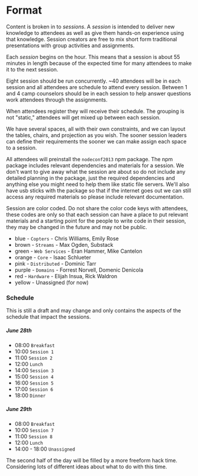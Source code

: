 # Format

Content is broken in to *sessions*. A *session* is intended to deliver new knowledge to attendees as well as give them hands-on experience using that knowledge. Session creators are free to mix short form traditional presentations with group activities and assignments.

Each *session* begins on the hour. This means that a session is about 55 minutes in length because of the expected time for many attendees to make it to the next session.

Eight session should be run concurrently. ~40 attendees will be in each session and all attendees are schedule to attend every session. Between 1 and 4 camp counselors should be in each session to help answer questions work attendees through the assignments.

When attendees register they will receive their schedule. The grouping is not "static," attendees will get mixed up between each session.

We have several spaces, all with their own constraints, and we can layout the tables, chairs, and projection as you wish. The sooner session leaders can define their requirements the sooner we can make assign each space to a session.

All attendees will preinstall the `nodeconf2013` npm package. The npm package includes relevant dependencies and materials for a session. We don't want to give away what the session are about so do not include any detailed planning in the package, just the required dependencies and anything else you might need to help them like static file servers. We'll also have usb sticks with the package so that if the internet goes out we can still access any required materials so please include relevant documentation.

Session are color coded. Do not share the color code keys with attendees, these codes are only so that each session can have a place to put relevant materials and a starting point for the people to write code in their session, they may be changed in the future and may not be public.

* blue - `Copters` - Chris Williams, Emily Rose
* brown - `Streams` - Max Ogden, Substack
* green - `Web Services` - Eran Hammer, Mike Cantelon
* orange - `Core` - Isaac Schlueter
* pink - `Distributed` - Dominic Tarr
* purple - `Domains` - Forrest Norvell, Domenic Denicola
* red - `Hardware` - Elijah Insua, Rick Waldron
* yellow - Unassigned (for now)


### Schedule	

This is still a draft and may change and only contains the aspects of the schedule that impact the sessions.

##### June 28th

* 08:00  `Breakfast`
* 10:00  `Session 1`
* 11:00	 `Session 2`
* 12:00  `Lunch`
* 14:00	 `Session 3`
* 15:00	 `Session 4`
* 16:00	 `Session 5`
* 17:00  `Session 6`
* 18:00	 `Dinner`

##### June 29th
	
* 08:00  `Breakfast`
* 10:00  `Session 7`
* 11:00	 `Session 8`
* 12:00	 `Lunch`
* 14:00 - 18:00 `Unassigned`

The second half of the day will be filled by a more freeform hack time. Considering lots of different ideas about what to do with this time.